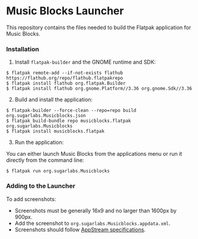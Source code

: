 Music Blocks Launcher
============

This repository contains the files needed to build the Flatpak application for Music Blocks.

### Installation
1. Install `flatpak-builder` and the GNOME runtime and SDK:

```
$ flatpak remote-add --if-not-exists flathub https://flathub.org/repo/flathub.flatpakrepo
$ flatpak install flathub org.flatpak.Builder
$ flatpak install flathub org.gnome.Platform//3.36 org.gnome.Sdk//3.36
```

2. Build and install the application:

```
$ flatpak-builder --force-clean --repo=repo build org.sugarlabs.Musicblocks.json
$ flatpak build-bundle repo musicblocks.flatpak org.sugarlabs.Musicblocks
$ flatpak install musicblocks.flatpak
```

3. Run the application:

You can either launch Music Blocks from the applications menu or run it directly from the command line:
```
$ flatpak run org.sugarlabs.Musicblocks
```

### Adding to the Launcher
To add screenshots:
* Screenshots must be generally 16x9 and no larger than 1600px by 900px.
* Add the screenshot to `org.sugarlabs.Musicblocks.appdata.xml`.
* Screenshots should follow [AppStream specifications](https://www.freedesktop.org/software/appstream/docs/sect-Metadata-Application.html#tag-dapp-screenshots).
